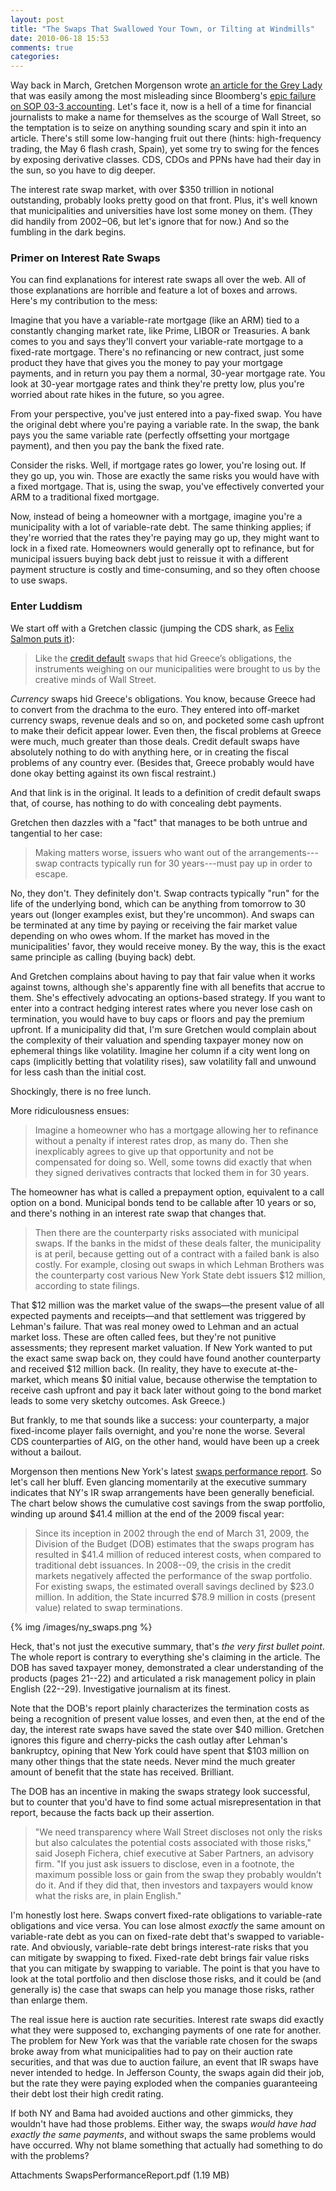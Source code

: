 ```yaml
---
layout: post
title: "The Swaps That Swallowed Your Town, or Tilting at Windmills"
date: 2010-06-18 15:53
comments: true
categories: 
---
```


Way back in March, Gretchen Morgenson wrote
[an article for the Grey Lady][gretchen] that was easily among
the most misleading since Bloomberg's
[epic failure on SOP 03-3 accounting][bloomberg]. Let's face it, now is a hell
of a time for financial journalists to make a name for themselves as the scourge
of Wall Street, so the temptation is to seize on anything sounding scary and
spin it into an article. There's still some low-hanging fruit out there (hints:
high-frequency trading, the May 6 flash crash, Spain), yet some try to swing for
the fences by exposing derivative classes. CDS, CDOs and PPNs have had their day
in the sun, so you have to dig deeper.

The interest rate swap market, with over $350 trillion in notional outstanding,
probably looks pretty good on that front. Plus, it's well known that
municipalities and universities have lost some money on them. (They did handily
from 2002‒06, but let's ignore that for now.) And so the fumbling in the dark
begins.

### Primer on Interest Rate Swaps

You can find explanations for interest rate swaps all over the web. All of those
explanations are horrible and feature a lot of boxes and arrows. Here's my
contribution to the mess:

Imagine that you have a variable-rate mortgage (like an ARM) tied to a
constantly changing market rate, like Prime, LIBOR or Treasuries. A bank comes
to you and says they'll convert your variable-rate mortgage to a fixed-rate
mortgage. There's no refinancing or new contract, just some product they have
that gives you the money to pay your mortgage payments, and in return you pay
them a normal, 30-year mortgage rate. You look at 30-year mortgage rates and
think they're pretty low, plus you're worried about rate hikes in the future, so
you agree.

From your perspective, you've just entered into a pay-fixed swap. You have the
original debt where you're paying a variable rate. In the swap, the bank pays
you the same variable rate (perfectly offsetting your mortgage payment), and
then you pay the bank the fixed rate.

Consider the risks. Well, if mortgage rates go lower, you're losing out. If they
go up, you win. Those are exactly the same risks you would have with a fixed
mortgage. That is, using the swap, you've effectively converted your ARM to a
traditional fixed mortgage.

Now, instead of being a homeowner with a mortgage, imagine you're a municipality
with a lot of variable-rate debt. The same thinking applies; if they're worried
that the rates they're paying may go up, they might want to lock in a fixed
rate. Homeowners would generally opt to refinance, but for municipal issuers
buying back debt just to reissue it with a different payment structure is costly
and time-consuming, and so they often choose to use swaps.

### Enter Luddism

We start off with a Gretchen classic (jumping the CDS shark, as
[Felix Salmon puts it][salmon]):

> Like the [credit default][cds] swaps that hid Greece’s obligations, the
> instruments weighing on our municipalities were brought to us by the creative
> minds of Wall Street.

_Currency_ swaps hid Greece's obligations. You know, because Greece had to
convert from the drachma to the euro. They entered into off-market currency
swaps, revenue deals and so on, and pocketed some cash upfront to make their
deficit appear lower. Even then, the fiscal problems at Greece were much,
much greater than those deals. Credit default swaps have absolutely nothing
to do with anything here, or in creating the fiscal problems of any country
ever. (Besides that, Greece probably would have done okay betting against its
own fiscal restraint.)

And that link is in the original. It leads to a definition of credit default
swaps that, of course, has nothing to do with concealing debt payments.

Gretchen then dazzles with a "fact" that manages to be both untrue and
tangential to her case:

> Making matters worse, issuers who want out of the arrangements---swap
> contracts typically run for 30 years---must pay up in order to escape.

No, they don't. They definitely don't. Swap contracts typically "run" for the
life of the underlying bond, which can be anything from tomorrow to 30 years
out (longer examples exist, but they're uncommon). And swaps can be terminated
at any time by paying or receiving the fair market value depending on who owes
whom. If the market has moved in the municipalities' favor, they would receive
money. By the way, this is the exact same principle as calling (buying back)
debt.

And Gretchen complains about having to pay that fair value when it works
against towns, although she's apparently fine with all benefits that accrue
to them. She's effectively advocating an options-based strategy. If you want
to enter into a contract hedging interest rates where you never lose cash
on termination, you would have to buy caps or floors and pay the premium
upfront. If a municipality did that, I'm sure Gretchen would complain about
the complexity of their valuation and spending taxpayer money now on ephemeral
things like volatility. Imagine her column if a city went long on caps
(implicitly betting that volatility rises), saw volatility fall and unwound for
less cash than the initial cost.

Shockingly, there is no free lunch.

More ridiculousness ensues:

> Imagine a homeowner who has a mortgage allowing her to refinance without a
> penalty if interest rates drop, as many do. Then she inexplicably agrees to
> give up that opportunity and not be compensated for doing so. Well, some towns
> did exactly that when they signed derivatives contracts that locked them in
> for 30 years.

The homeowner has what is called a prepayment option, equivalent to a call
option on a bond. Municipal bonds tend to be callable after 10 years or so, and
there's nothing in an interest rate swap that changes that.

> Then there are the counterparty risks associated with municipal swaps. If
> the banks in the midst of these deals falter, the municipality is at peril,
> because getting out of a contract with a failed bank is also costly. For
> example, closing out swaps in which Lehman Brothers was the counterparty cost
> various New York State debt issuers $12 million, according to state filings.

That $12 million was the market value of the swaps—the present value of all
expected payments and receipts—and that settlement was triggered by Lehman's
failure. That was real money owed to Lehman and an actual market loss. These are
often called fees, but they're not punitive assessments; they represent market
valuation. If New York wanted to put the exact same swap back on, they could
have found another counterparty and received $12 million back. (In reality, they
have to execute at-the-market, which means $0 initial value, because otherwise
the temptation to receive cash upfront and pay it back later without going to
the bond market leads to some very sketchy outcomes. Ask Greece.)

But frankly, to me that sounds like a success: your counterparty, a major
fixed-income player fails overnight, and you're none the worse. Several CDS
counterparties of AIG, on the other hand, would have been up a creek without a
bailout.

Morgenson then mentions New York's latest [swaps performance report][swaps]. So
let's call her bluff. Even glancing momentarily at the executive summary
indicates that NY's IR swap arrangements have been generally beneficial. The
chart below shows the cumulative cost savings from the swap portfolio, winding
up around $41.4 million at the end of the 2009 fiscal year:

> Since its inception in 2002 through the end of March 31, 2009, the Division
> of the Budget (DOB) estimates that the swaps program has resulted in $41.4
> million of reduced interest costs, when compared to traditional debt
> issuances. In 2008--09, the crisis in the credit markets negatively affected
> the performance of the swap portfolio. For existing swaps, the estimated
> overall savings declined by $23.0 million. In addition, the State incurred
> $78.9 million in costs (present value) related to swap terminations.

<object type="image/svg+xml" data="/images/ny_swaps.svg" style="width:400px;height:400px">
{% img /images/ny_swaps.png %}
</object>

Heck, that's not just the executive summary, that's _the very first bullet
point_. The whole report is contrary to everything she's claiming in the
article. The DOB has saved taxpayer money, demonstrated a clear understanding of
the products (pages 21--22) and articulated a risk management policy in plain
English (22--29). Investigative journalism at its finest.

Note that the DOB's report plainly characterizes the termination costs as being
a recognition of present value losses, and even then, at the end of the day,
the interest rate swaps have saved the state over $40 million. Gretchen ignores
this figure and cherry-picks the cash outlay after Lehman's bankruptcy, opining
that New York could have spent that $103 million on many other things that the
state needs. Never mind the much greater amount of benefit that the state has
received. Brilliant.

The DOB has an incentive in making the swaps strategy look successful, but to
counter that you'd have to find some actual misrepresentation in that report,
because the facts back up their assertion.

> "We need transparency where Wall Street discloses not only the risks but also
> calculates the potential costs associated with those risks," said Joseph
> Fichera, chief executive at Saber Partners, an advisory firm. "If you just
> ask issuers to disclose, even in a footnote, the maximum possible loss or
> gain from the swap they probably wouldn’t do it. And if they did that, then
> investors and taxpayers would know what the risks are, in plain English."

I'm honestly lost here. Swaps convert fixed-rate obligations to variable-rate
obligations and vice versa. You can lose almost _exactly_ the same amount
on variable-rate debt as you can on fixed-rate debt that's swapped to
variable-rate. And obviously, variable-rate debt brings interest-rate risks that
you can mitigate by swapping to fixed. Fixed-rate debt brings fair value risks
that you can mitigate by swapping to variable. The point is that you have to
look at the total portfolio and then disclose those risks, and it could be (and
generally is) the case that swaps can help you manage those risks, rather than
enlarge them.

The real issue here is auction rate securities. Interest rate swaps did exactly
what they were supposed to, exchanging payments of one rate for another. The
problem for New York was that the variable rate chosen for the swaps broke
away from what municipalities had to pay on their auction rate securities, and
that was due to auction failure, an event that IR swaps have never intended to
hedge. In Jefferson County, the swaps again did their job, but the rate they
were paying exploded when the companies guaranteeing their debt lost their high
credit rating.

If both NY and Bama had avoided auctions and other gimmicks, they wouldn't
have had those problems. Either way, the swaps _would have had exactly the same
payments_, and without swaps the same problems would have occurred. Why not blame
something that actually had something to do with the problems?

Attachments SwapsPerformanceReport.pdf (1.19 MB)

  [gretchen]:http://www.nytimes.com/2010/03/07/business/07gret.html
  [bloomberg]:http://www.bloomberg.com/apps/news?pid=20602061&sid=aYhaiSOq_Tbc
  [salmon]:http://blogs.reuters.com/felix-salmon/2010/03/07/the-nyt-jumps-the-cds-shark/
  [cds]:http://topics.nytimes.com/top/reference/timestopics/subjects/c/credit_default_swaps/index.html?inline=nyt-classifier
  [swaps]:http://www.budget.state.ny.us/investor/bond/SwapsPerformanceReport.pdf
